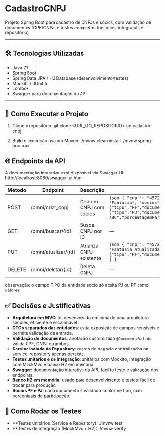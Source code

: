 # CadastroCNPJ

Projeto Spring Boot para cadastro de CNPJs e sócios, com validação de documentos (CPF/CNPJ) e testes completos (unitários, integração e repositório).

---

## 🛠 Tecnologias Utilizadas

- Java 21  
- Spring Boot  
- Spring Data JPA / H2 Database (desenvolvimento/testes)  
- Mockito / JUnit 5  
- Lombok  
- Swagger para documentação da API  

---

## 🚀 Como Executar o Projeto

1. Clone o repositório:
git clone <URL_DO_REPOSITORIO>
cd cadastro-cnpj

2. Build e execução usando Maven:
./mvnw clean install
./mvnw spring-boot:run

## 🌐 Endpoints da API


A documentação interativa está disponível via Swagger UI:
http://localhost:8080/swagger-ui.html

| Método | Endpoint             | Descrição               | Corpo da Requisição (JSON)                                                                                                                                                                                                                                                                          |
| ------ | -------------------- | ----------------------- | --------------------------------------------------------------------------------------------------------------------------------------------------------------------------------------------------------------------------------------------------------------------------------------------------- |
| POST   | /omni/criar\_cnpj    | Cria um CNPJ com sócios | `json { "cnpj": "45723174000110", "razaoSocial": "Empresa LTDA", "nomeFantasia": "Fantasia", "socios": [ {"tipo":"PF","documento":"12345678909","nome":"João","porcentagemParticipacao":50.0}, {"tipo":"PJ","documento":"45723174000110","nome":"Empresa ABC","porcentagemParticipacao":50.0} ] } ` |
| GET    | /omni/buscar/{id}    | Busca CNPJ por ID       | —                                                                                                                                                                                                                                                                                                   |
| PUT    | /omni/atualizar/{id} | Atualiza CNPJ existente | `json { "cnpj": "45723174000110", "razaoSocial": "Empresa Atualizada", "nomeFantasia": "Fantasia Atualizada", "socios": [ {"tipo":"PF","documento":"12345678909","nome":"João","porcentagemParticipacao":50.0} ] } `                                                                                |
| DELETE | /omni/deletar/{id}   | Deleta CNPJ             | —                                                                                                                                                                                                                                                                                                   |

observação: o campo TIPO da entidade socio só aceita PJ ou PF como valores

## ✅ Decisões e Justificativas

- **Arquitetura em MVC**: foi desenvolvido em cima de uma arquitetura simples, eficiente e escalonavel.  
- **DTOs separados das entidades**: evita exposição de campos sensíveis e permite validação de entrada.  
- **Validação de documentos**: anotação customizada `@DocumentoValido` valida CPF, CNPJ ou ambos.  
- **Service isolada da Repository**: regras de negócio centralizadas na service, repository apenas persiste.  
- **Testes unitários e de integração**: unitários com Mockito, integração com MockMvc e banco H2 em memória.  
- **Swagger**: documentação interativa da API, facilita teste e validação dos endpoints.  
- **Banco H2 em memória**: usado para desenvolvimento e testes; fácil de trocar para produção.  
- **Sócios PF e PJ**: cada documento é validado conforme tipo, com percentuais de participação.  


## 🧪 Como Rodar os Testes

- **Testes unitários (Service e Repository):
./mvnw test
- **Testes de integração (MockMvc + H2):
./mvnw verify
